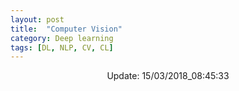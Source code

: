 ```yaml
---
layout: post
title:  "Computer Vision"
category: Deep learning
tags: [DL, NLP, CV, CL]
---
```






<center> Update: 15/03/2018_08:45:33</center>

  	

